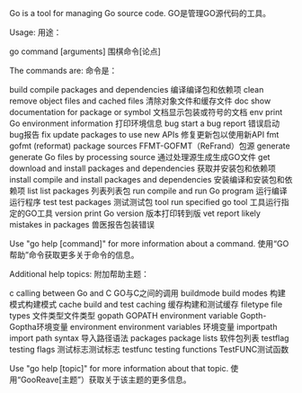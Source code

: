 Go is a tool for managing Go source code.GO是管理GO源代码的工具。Usage:用途：go command [arguments]围棋命令[论点]The commands are:命令是：build compile packages and dependencies编译编译包和依赖项clean remove object files and cached files清除对象文件和缓存文件doc show documentation for package or symbol文档显示包装或符号的文档env print Go environment information打印环境信息bug start a bug report错误启动bug报告fix update packages to use new APIs修复更新包以使用新APIfmt gofmt (reformat) package sourcesFFMT-GOFMT（ReFrand）包源generate generate Go files by processing source通过处理源生成生成GO文件get download and install packages and dependencies获取并安装包和依赖项install compile and install packages and dependencies安装编译和安装包和依赖项list list packages列表列表包run compile and run Go program运行编译运行程序test test packages测试测试包tool run specified go tool工具运行指定的GO工具version print Go version版本打印转到版vet report likely mistakes in packages兽医报告包装错误Use "go help [command]" for more information about a command.使用“GO帮助”命令获取更多关于命令的信息。Additional help topics:附加帮助主题：c calling between Go and CGO与C之间的调用buildmode build modes构建模式构建模式cache build and test caching缓存构建和测试缓存filetype file types文件类型文件类型gopath GOPATH environment variableGopth-Goptha环境变量environment environment variables环境变量importpath import path syntax导入路径语法packages package lists软件包列表testflag testing flags测试标志测试标志testfunc testing functionsTestFUNC测试函数Use "go help [topic]" for more information about that topic.使用“GooReave[主题”）获取关于该主题的更多信息。